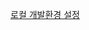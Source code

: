 [로컬 개발환경 설정](https://github.com/wsh-n/wsh-n.github.io/wiki/%EB%A1%9C%EC%BB%AC-%EA%B0%9C%EB%B0%9C%ED%99%98%EA%B2%BD-%EC%84%A4%EC%A0%95)
